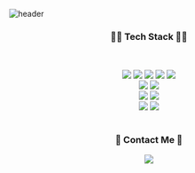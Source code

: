 ![header](https://capsule-render.vercel.app/api?type=waving&color=timeGradient&section=header&height=250&text=Junmo%20Lee.&animation=twinkling&fontAlignY=40)

<body>
<div align="center">
   <h3 align="center">👩‍💻 Tech Stack 👩‍💻</h3>
   <br/>
   <br/>
   <img src="https://img.shields.io/badge/HTML5-E34F26?style=flat-square&logo=HTML&logoColor=white"/></a>
   <img src="https://img.shields.io/badge/CSS3-1572B6?style=flat-square&logo=CSS&logoColor=white"/></a>
   <img src="https://img.shields.io/badge/Javascript-ffb13b?style=flat-square&logo=Javascript&logoColor=white"/></a>
   <img src="https://img.shields.io/badge/jquery-0769AD?style=flat-square&logo=jquery&logoColor=white"/></a>
   <img src="https://img.shields.io/badge/Vue.js-4FC08D?style=flat-square&logo=Vue.js&logoColor=white"/></a>
   <br/>
   <img src="https://img.shields.io/badge/Python-007396?style=flat-square&logo=Python&logoColor=white"/></a>
   <img src="https://img.shields.io/badge/Django-092E20?style=flat-square&logo=Django&logoColor=white"/></a>
   <br/>
   <img src="https://img.shields.io/badge/SQLite-003B57?style=flat-square&logo=SQLite&logoColor=white"/></a>
   <img src="https://img.shields.io/badge/MySQL-4479A1?style=flat-square&logo=MySQL&logoColor=white"/></a>
   <br/>
   <img src="https://img.shields.io/badge/Jira-0052CC?style=flat-square&logo=Jira&logoColor=white"/></a>
   <img src="https://img.shields.io/badge/sourcetree-0052CC?style=flat-square&logo=sourcetree&logoColor=white"/></a>
   <br/>
   <br/>
</div>
    <h3 align="center">🤙 Contact Me 🤙</h3>
    <p align="center">
    <a href="mailto:wlq1502@gmail.com"><img src="https://img.shields.io/badge/Gmail-d14836?style=flat-square&logo=Gmail&logoColor=white&link=ssosso12347@gmail.com"/></a>
<!-- <a href="https://www.linkedin.com/in//"><img src="https://img.shields.io/badge/-LinkedIn-blue?style=flat-square&logo=Linkedin&logoColor=white&link=https://www.linkedin.com/in/minji-kim-458933252/"/></a> -->
<!-- <img src="https://img.shields.io/badge/github-181717?style=for-the-badge&logo=github&logoColor=white"> -->
    </p>
</body>
